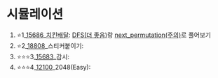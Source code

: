 # 시뮬레이션
1. ⭐1_[15686](https://www.acmicpc.net/problem/15686)_[치킨배달](https://github.com/Jinsun-Lee/Algorithm-template/discussions/36): [DFS(더 좋음)](https://github.com/Jinsun-Lee/Algorithm-template/blob/master/H8_simulation/1_15686_DFS.cpp)랑 [next_permutation(주의)](https://github.com/Jinsun-Lee/Algorithm-template/blob/master/H8_simulation/1_15686_STL.cpp)로 풀어보기
2. ⭐2_[18808](https://www.acmicpc.net/problem/18808)_스티커붙이기: 
3. ⭐⭐⭐3_[15683](https://www.acmicpc.net/problem/15683)_감시: 
4. ⭐⭐⭐4_[12100](https://www.acmicpc.net/problem/12100)_2048(Easy): 

<br>

